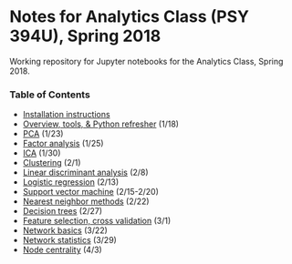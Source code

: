 # Notes for Analytics Class (PSY 394U), Spring 2018

Working repository for Jupyter notebooks for the Analytics Class, Spring 2018.


### Table of Contents

* [Installation instructions](https://github.com/sathayas/JupyterAnalyticsSpring2018/blob/master/Installation.ipynb)
* [Overview, tools, & Python refresher](https://github.com/sathayas/JupyterAnalyticsSpring2018/blob/master/Intro.ipynb) (1/18)
* [PCA](https://github.com/sathayas/JupyterAnalyticsSpring2018/blob/master/PCA.ipynb) (1/23)
* [Factor analysis](https://github.com/sathayas/JupyterAnalyticsSpring2018/blob/master/FactorAnalysis.ipynb) (1/25)
* [ICA](https://github.com/sathayas/JupyterAnalyticsSpring2018/blob/master/ICA.ipynb) (1/30)
* [Clustering](https://github.com/sathayas/JupyterAnalyticsSpring2018/blob/master/Clustering.ipynb) (2/1)
* [Linear discriminant analysis](https://github.com/sathayas/JupyterAnalyticsSpring2018/blob/master/LinDisc.ipynb) (2/8)
* [Logistic regression](https://github.com/sathayas/JupyterAnalyticsSpring2018/blob/master/Logistic.ipynb) (2/13)
* [Support vector machine](https://github.com/sathayas/JupyterAnalyticsSpring2018/blob/master/SVM.ipynb) (2/15-2/20)
* [Nearest neighbor methods](https://github.com/sathayas/JupyterAnalyticsSpring2018/blob/master/NearestNeighbor.ipynb) (2/22)
* [Decision trees](https://github.com/sathayas/JupyterAnalyticsSpring2018/blob/master/DecisionTree.ipynb) (2/27)
* [Feature selection, cross validation](https://github.com/sathayas/JupyterAnalyticsSpring2018/blob/master/CrossValidation.ipynb) (3/1)
* [Network basics](https://github.com/sathayas/JupyterAnalyticsSpring2018/blob/master/NetworkBasics.ipynb) (3/22)
* [Network statistics](https://github.com/sathayas/JupyterAnalyticsSpring2018/blob/master/NetworkStats.ipynb) (3/29)
* [Node centrality](https://github.com/sathayas/JupyterAnalyticsSpring2018/blob/master/NetworkCentral.ipynb) (4/3)
